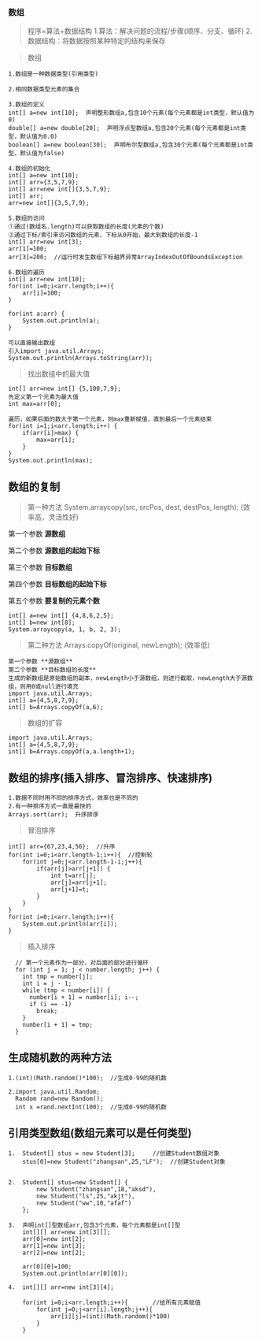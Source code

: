 ### 数组

>程序=算法+数据结构
1.算法：解决问题的流程/步骤(顺序、分支、循环)
2.数据结构：将数据按照某种特定的结构来保存

>数组

	1.数组是一种数据类型(引用类型)
	
	2.相同数据类型元素的集合
	
	3.数组的定义   
	int[] a=new int[10];  声明整形数组a,包含10个元素(每个元素都是int类型，默认值为0)
	double[] a=new double[20];  声明浮点型数组a,包含20个元素(每个元素都是int类型，默认值为0.0)
	boolean[] a=new boolean[30];  声明布尔型数组a,包含30个元素(每个元素都是int类型，默认值为false)
	
	4.数组的初始化
	int[] a=new int[10];
	int[] arr={3,5,7,9};
	int[] arr=new int[]{3,5,7,9};
	int[] arr;
	arr=new int[]{3,5,7,9};

	5.数组的访问
	①通过(数组名.length)可以获取数组的长度(元素的个数)
	②通过下标/索引来访问数组的元素，下标从0开始，最大到数组的长度-1
	int[] arr=new int[3];
	arr[1]=100;
	arr[3]=200;  //运行时发生数组下标越界异常ArrayIndexOutOfBoundsException
	
	6.数组的遍历
	int[] arr=new int[10];
	for(int i=0;i<arr.length;i++){
		arr[i]=100;
	}
	
	for(int a:arr) {
		System.out.println(a);
	}
	
	可以直接输出数组
	引入import java.util.Arrays;
	System.out.println(Arrays.toString(arr));

>找出数组中的最大值

	int[] arr=new int[] {5,100,7,9};
	先定义第一个元素为最大值
	int max=arr[0];
	
	遍历，如果后面的数大于第一个元素，则max重新赋值，直到最后一个元素结束
	for(int i=1;i<arr.length;i++) {
		if(arr[i]>max) {
			max=arr[i];
		}
	}
	System.out.println(max);
	
## 数组的复制
>第一种方法 System.arraycopy(src, srcPos, dest, destPos, length); (效率高，灵活性好)
	
第一个参数 **源数组**

第二个参数 **源数组的起始下标**

第三个参数 **目标数组**

第四个参数 **目标数组的起始下标**

第五个参数 **要复制的元素个数**
	
	int[] a=new int[] {4,8,6,2,5};
	int[] b=new int[8];
	System.arraycopy(a, 1, b, 2, 3);


>第二种方法 Arrays.copyOf(original, newLength); (效率低)

	第一个参数 **源数组**
	第二个参数 **目标数组的长度**
	生成的新数组是原始数组的副本，newLength小于源数组，则进行截取，newLength大于源数组，则用0或null进行填充
	import java.util.Arrays;
	int[] a={4,5,8,7,9};
	int[] b=Arrays.copyOf(a,6);
	
>数组的扩容
	
	import java.util.Arrays;
	int[] a={4,5,8,7,9};
	int[] b=Arrays.copyOf(a,a.length+1);
	
## 数组的排序(插入排序、冒泡排序、快速排序)

	1.数据不同时用不同的排序方式，效率也是不同的
	2.有一种排序方式一直是最快的
	Arrays.sort(arr);  升序排序


>冒泡排序

	int[] arr={67,23,4,56};  //升序
	for(int i=0;i<arr.length-1;i++){  //控制轮
		for(int j=0;j<arr.length-1-i;j++){
			if(arr[j]>arr[j+1]) {
				int t=arr[j];
				arr[j]=arr[j+1];
				arr[j+1]=t;
			}
		}
	}
	for(int i=0;i<arr.length;i++){
		System.out.println(arr[i]);
	}
	
>插入排序

	  // 第一个元素作为一部分，对后面的部分进行循环
	  for (int j = 1; j < number.length; j++) {
	    int tmp = number[j];
	    int i = j - 1;
	    while (tmp < number[i]) {
	      number[i + 1] = number[i]; i--;
	      if (i == -1)
	        break;
	    }
	    number[i + 1] = tmp;
	  }

## 生成随机数的两种方法
	1.(int)(Math.random()*100);  //生成0-99的随机数
	
	2.import java.util.Random;
	  Random rand=new Random();
	  int x =rand.nextInt(100);  //生成0-99的随机数

## 引用类型数组(数组元素可以是任何类型)
	1.  Student[] stus = new Student[3];     //创建Student数组对象
	    stus[0]=new Student("zhangsan",25,"LF");  //创建Student对象
	  
	  
	2.	Student[] stus=new Student[] {
			new Student("zhangsan",18,"aksd"),
			new Student("ls",25,"akjt"),
			new Student("ww",10,"afaf")
		};

	3.	声明int[]型数组arr,包含3个元素，每个元素都是int[]型
		int[][] arr=new int[3][];
		arr[0]=new int[2];
		arr[1]=new int[3];
		arr[2]=new int[2];
		
		arr[0][0]=100;
		System.out.println(arr[0][0]);
		
	4.	int[][] arr=new int[3][4];
	
		for(int i=0;i<arr.length;i++){       //给所有元素赋值
			for(int j=0;j<arr[i].length;j++){
				arr[i][j]=(int)(Math.random()*100)
			}
		}
